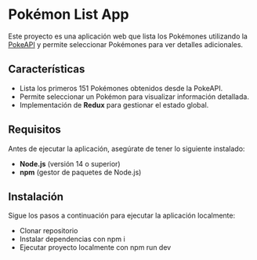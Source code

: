 # Pokémon List App

Este proyecto es una aplicación web que lista los Pokémones utilizando la [PokeAPI](https://pokeapi.co/) y permite seleccionar Pokémones para ver detalles adicionales.

## Características

- Lista los primeros 151 Pokémones obtenidos desde la PokeAPI.
- Permite seleccionar un Pokémon para visualizar información detallada.
- Implementación de **Redux** para gestionar el estado global.

## Requisitos

Antes de ejecutar la aplicación, asegúrate de tener lo siguiente instalado:

- **Node.js** (versión 14 o superior)
- **npm** (gestor de paquetes de Node.js)

## Instalación

Sigue los pasos a continuación para ejecutar la aplicación localmente:

- Clonar repositorio
- Instalar dependencias con npm i
- Ejecutar proyecto localmente con npm run dev
